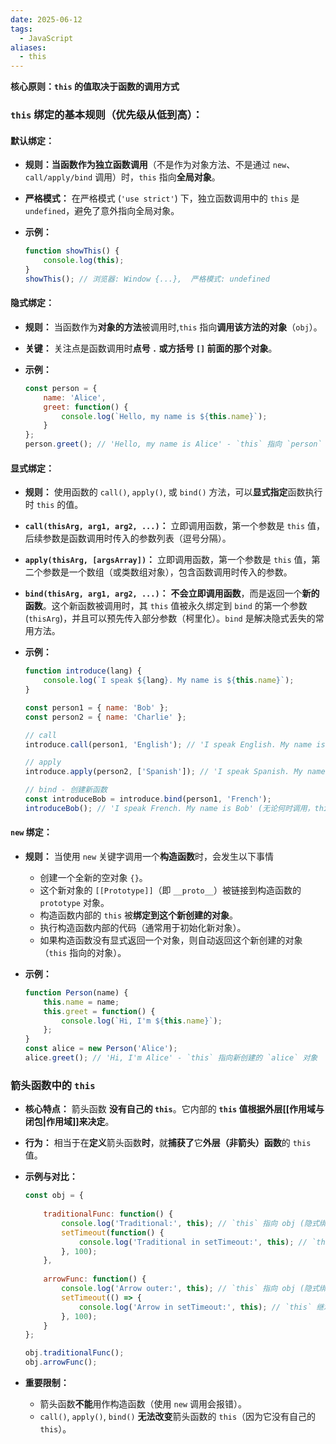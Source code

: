 ```yaml
---
date: 2025-06-12
tags:
  - JavaScript
aliases:
  - this
---
```

**核心原则：`this` 的值取决于函数的调用方式**
### **`this` 绑定的基本规则（优先级从低到高）：**

#### **默认绑定：**

- **规则：**当函数作为**独立函数调用**（不是作为对象方法、不是通过 `new`、`call/apply/bind` 调用）时，`this` 指向**全局对象**。
- **严格模式：** 在严格模式 (`'use strict'`) 下，独立函数调用中的 `this` 是 `undefined`，避免了意外指向全局对象。

- **示例：**
  ```js
  function showThis() {
      console.log(this);
  }
  showThis(); // 浏览器: Window {...},  严格模式: undefined
  ```


#### **隐式绑定：**

- **规则：** 当函数作为**对象的方法**被调用时,`this` 指向**调用该方法的对象**（`obj`）。
- **关键：** 关注点是函数调用时**点号 `.` 或方括号 `[]` 前面的那个对象**。

- **示例：**
  ```js
  const person = {
      name: 'Alice',
      greet: function() {
          console.log(`Hello, my name is ${this.name}`);
      }
  };
  person.greet(); // 'Hello, my name is Alice' - `this` 指向 `person`
  ```


#### **显式绑定：**

- **规则：** 使用函数的 `call()`, `apply()`, 或 `bind()` 方法，可以**显式指定**函数执行时 `this` 的值。

- **`call(thisArg, arg1, arg2, ...)`：** 立即调用函数，第一个参数是 `this` 值，后续参数是函数调用时传入的参数列表（逗号分隔）。

- **`apply(thisArg, [argsArray])`：** 立即调用函数，第一个参数是 `this` 值，第二个参数是一个数组（或类数组对象），包含函数调用时传入的参数。

- **`bind(thisArg, arg1, arg2, ...)`：** **不会立即调用函数**，而是返回一个**新的函数**。这个新函数被调用时，其 `this` 值被永久绑定到 `bind` 的第一个参数 (`thisArg`)，并且可以预先传入部分参数（柯里化）。`bind` 是解决隐式丢失的常用方法。

- **示例：**
  ```js
  function introduce(lang) {
      console.log(`I speak ${lang}. My name is ${this.name}`);
  }
  
  const person1 = { name: 'Bob' };
  const person2 = { name: 'Charlie' };
  
  // call
  introduce.call(person1, 'English'); // 'I speak English. My name is Bob'
  
  // apply
  introduce.apply(person2, ['Spanish']); // 'I speak Spanish. My name is Charlie'
  
  // bind - 创建新函数
  const introduceBob = introduce.bind(person1, 'French');
  introduceBob(); // 'I speak French. My name is Bob' (无论何时调用，this 始终指向 person1)
  ```


#### **`new` 绑定：**

- **规则：** 当使用 `new` 关键字调用一个**构造函数**时，会发生以下事情
  - 创建一个全新的空对象 `{}`。
  - 这个新对象的 `[[Prototype]]`（即 `__proto__`）被链接到构造函数的 `prototype` 对象。
  - 构造函数内部的 `this` 被**绑定到这个新创建的对象**。
  - 执行构造函数内部的代码（通常用于初始化新对象）。
  - 如果构造函数没有显式返回一个对象，则自动返回这个新创建的对象（`this` 指向的对象）。

- **示例：**
  ```js
  function Person(name) {
      this.name = name;
      this.greet = function() {
          console.log(`Hi, I'm ${this.name}`);
      };
  }
  const alice = new Person('Alice');
  alice.greet(); // 'Hi, I'm Alice' - `this` 指向新创建的 `alice` 对象
  ```  



### **箭头函数中的 `this`**

- **核心特点：** 箭头函数 **没有自己的 `this`**。它内部的 **`this` 值根据外层[[作用域与闭包|作用域]]来决定**。
- **行为：** 相当于在**定义**箭头函数**时**，就**捕获了**它**外层（非箭头）函数**的 `this` 值。
- **示例与对比：**
  ```js
  const obj = {
      
      traditionalFunc: function() {
          console.log('Traditional:', this); // `this` 指向 obj (隐式绑定)
          setTimeout(function() {
              console.log('Traditional in setTimeout:', this); // `this` 指向 window/global (默认绑定，隐式丢失!)
          }, 100);
      },
      
      arrowFunc: function() {
          console.log('Arrow outer:', this); // `this` 指向 obj (隐式绑定)
          setTimeout(() => {
              console.log('Arrow in setTimeout:', this); // `this` 继承自 arrowFunc 的 this (即 obj)
          }, 100);
      }
  };
  
  obj.traditionalFunc();
  obj.arrowFunc();
  ```

- **重要限制：**
  - 箭头函数**不能**用作构造函数（使用 `new` 调用会报错）。
  - `call()`, `apply()`, `bind()` **无法改变**箭头函数的 `this`（因为它没有自己的 `this`）。